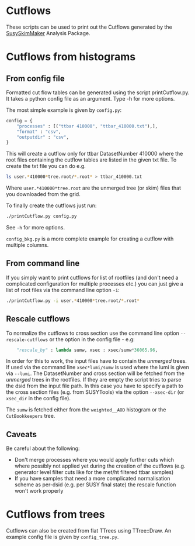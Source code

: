 # Cutflows

These scripts can be used to print out the Cutflows generated by the [SusySkimMaker](https://gitlab.cern.ch/SusySkimAna/SusySkimMaker) Analysis Package.

# Cutflows from histograms

## From config file

Formatted cut flow tables can be generated using the script
printCutflow.py. It takes a python config file as an argument.
Type -h for more options.

The most simple example is given by `config.py`:

```python
config = {
    "processes" : [("ttbar 410000", "ttbar_410000.txt"),],
    "format" : "csv",
    "outputdir" : "csv",
}
```

This will create a cutflow only for ttbar DatasetNumber 410000 where
the root files containing the cutflow tables are listed in the given
txt file. To create the txt file you can do e.g.

```sh
ls user.*410000*tree.root/*.root* > ttbar_410000.txt
```

Where `user.*410000*tree.root` are the unmerged tree (or skim) files that you downloaded from the grid.

To finally create the cutflows just run:

```sh
./printCutflow.py config.py
```

See `-h` for more options.

`config_bkg.py` is a more complete example for creating a cutflow with multiple columns.

## From command line

If you simply want to print cutflows for list of rootfiles (and don't
need a complicated configuration for multiple processes etc.) you can
just give a list of root files via the command line option `-i`:

```sh
./printCutflow.py -i user.*410000*tree.root/*.root*
```

## Rescale cutflows

To normalize the cutflows to cross section use the command line option `--rescale-cutflows` or the option in the config file - e.g:

```python
    "rescale_by" : lambda sumw, xsec : xsec/sumw*36065.96,
```

In order for this to work, the input files have to contain the
*unmerged* trees.  If used via the command line `xsec*lumi/sumw` is
used where the lumi is given via `--lumi`. The DatasetNumber and cross
section will be fetched from the *unmerged* trees in the rootfiles. If
they are empty the script tries to parse the dsid from the input file
path. In this case you have to specify a path to the cross section
files (e.g. from SUSYTools) via the option `--xsec-dir` (or `xsec_dir`
in the config file).

The `sumw` is fetched either from the `weighted__AOD` histogram or the `CutBookkeepers` tree.


## Caveats

Be careful about the following:

* Don't merge processes where you would apply further cuts which where
  possibly not applied yet during the creation of the cutflows
  (e.g. generator level filter cuts like for the met/ht filtered ttbar
  samples)
* If you have samples that need a more complicated normalisation
  scheme as per-dsid (e.g. per SUSY final state) the rescale function
  won't work properly

# Cutflows from trees

Cutflows can also be created from flat TTrees using TTree::Draw. An example config file is given by `config_tree.py`.

